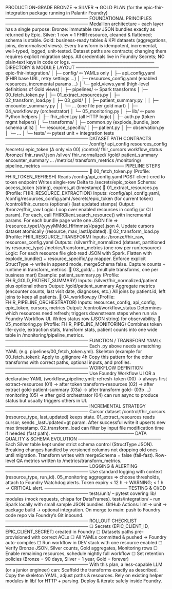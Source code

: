 PRODUCTION-GRADE BRONZE ➜ SILVER ➜ GOLD PLAN
(for the epic-fhir-integration package running in Palantir Foundry)
──────────────────────────
FOUNDATIONAL PRINCIPLES
──────────────────────────
Medallion architecture – each layer has a single purpose:
Bronze: immutable raw JSON bundles exactly as returned by Epic.
Silver: 1 row ≈ 1 FHIR resource, cleaned & flattened; schema is stable.
Gold: business-ready tables & KPI datasets (aggregations, joins, denormalised views).
Every transform is idempotent, incremental, well-typed, logged, unit-tested.
Dataset paths are contracts; changing them requires explicit migration steps.
All credentials live in Foundry Secrets; NO plain‐text keys in code or logs.
──────────────────────────
DIRECTORY & MODULE LAYOUT
──────────────────────────
epic-fhir-integration/
│
├─ config/ ⇦ YAMLs only
│ ├─ api_config.yaml (FHIR base URL, retry settings …)
│ ├─ resources_config.yaml (enabled resources, incremental params …)
│ └─ gold_views.yaml (high-level definitions of Gold views)
│
├─ pipelines/ ⇦ Spark transforms
│ ├─ 00_fetch_token.py
│ ├─ 01_extract_resources.py
│ ├─ 02_transform_load.py
│ ├─ 03_gold/
│ │ ├─ patient_summary.py
│ │ ├─ encounter_summary.py
│ │ └─ … (one file per gold mart)
│ ├─ 04_workflow.py (orchestrator)
│ └─ 05_monitoring.py
│
├─ lib/ ⇦ pure Python helpers
│ ├─ fhir_client.py (all HTTP logic)
│ ├─ auth.py (token mgmt helpers)
│ └─ transforms/
│ ├─ common.py (explode_bundle, json schema utils)
│ └─ resource_specific/
│ ├─ patient.py
│ ├─ observation.py
│ └─ …
│
└─ tests/ ⇦ pytest unit + integration tests
──────────────────────────
DATASET PATH CONTRACTS
──────────────────────────
/config/ api_config resources_config
/secrets/ epic_token (Δ only via 00)
/control/ fhir_cursors workflow_status
/bronze/ fhir_raw/<ResourceType>/.json
/silver/ fhir_normalized/<lowercase resource type>
/gold/ patient_summary encounter_summary …
/metrics/ transform_metrics
/monitoring/ pipeline_metrics
──────────────────────────
PIPELINE STEPS
──────────────────────────
🔹 00_fetch_token.py (Profile: FHIR_TOKEN_REFRESH)
Reads /config/api_config.yaml
POST client-cred to token endpoint
Writes single-row Delta to /secrets/epic_token
Schema: access_token (string), expires_at (timestamp)
🔹 01_extract_resources.py (Profile: FHIR_RESOURCE_EXTRACTION)
Inputs:
/config/api_config.yaml, /config/resources_config.yaml
/secrets/epic_token (for current token)
/control/fhir_cursors (optional) (last updated stamps)
Output: /bronze/fhir_raw
Logic:
Loop over enabled resources in config (or CLI param).
For each, call FHIRClient.search_resource() with incremental params.
For each bundle page write one JSON file ⇒
{resource_type}/{yyyyMMdd_HHmmss}{page}.json
4. Update cursors dataset atomically (resource, max_lastUpdated).
🔹 02_transform_load.py (Profile: FHIR_RESOURCE_TRANSFORM)
Inputs: /bronze/fhir_raw, resources_config.yaml
Outputs:
/silver/fhir_normalized (dataset, partitioned by resource_type)
/metrics/transform_metrics (one row per run|resource)
Logic:
For each resource file glob read JSON with Spark.
Flatten with explode_bundle() + resource_specific/.py mapper.
Enforce explicit StructType → write in append mode, mergeSchema false.
Capture counts + runtime in transform_metrics.
🔹 03_gold/… (multiple transforms, one per business mart)
Example: patient_summary.py (Profile: FHIR_GOLD_PATIENT_SUMMARY)
Inputs: /silver/fhir_normalized/patient plus optional others
Output: /gold/patient_summary
Aggregate metrics (encounter counts, last visit date, diagnoses, etc.)
All joins by patient.id, left joins to keep all patients.
🔹 04_workflow.py (Profile: FHIR_PIPELINE_ORCHESTRATOR)
Inputs: resources_config, api_config, epic_token, cursors, metrics
Output: /control/workflow_status
Determines which resources need refresh; triggers downstream steps when run via Foundry Workflow UI.
Writes status row (JSON string) for observability.
🔹 05_monitoring.py (Profile: FHIR_PIPELINE_MONITORING)
Combines token life-cycle, extraction stats, transform stats, patient counts into one wide table in /monitoring/pipeline_metrics.
──────────────────────────
FUNCTION / TRANSFORM YAMLs
──────────────────────────
Each .py above needs a matching YAML (e.g. pipelines/00_fetch_token.yml).
Skeleton (example for 00_fetch_token):
Apply to .gitignore
4h
Copy this pattern for the other transforms with correct paths, optional inputs, and profiles.
──────────────────────────
WORKFLOW DEFINITION
──────────────────────────
Use Foundry Workflow UI OR a declarative YAML (workflow_pipeline.yml):
refresh-token (00) → always first
extract-resources (01) → after token
transform-resources (02) → after extract
gold-patient-summary (03a) → after transform
gold-<other> (03b …)
monitoring (05) → after gold
orchestrator (04) can run async to produce status but usually triggers others in UI.
──────────────────────────
INCREMENTAL STRATEGY
──────────────────────────
Cursor dataset /control/fhir_cursors (resource_type, last_updated) keeps state.
01_extract_resources reads cursor; sends _lastUpdated=gt<ts> param.
After successful write it upserts new max timestamp.
02_transform_load can filter by input file modification time if needed (fast path).
──────────────────────────
DATA QUALITY & SCHEMA EVOLUTION
──────────────────────────
Each Silver table kept under strict schema control (StructType JSON).
Breaking changes handled by versioned columns not dropping old ones until migration.
Transform writes with mergeSchema = false (fail-fast).
Row-level QA metrics written to /metrics/transform_metrics.
──────────────────────────
LOGGING & ALERTING
──────────────────────────
Use standard logging with context (resource_type, run_id).
05_monitoring aggregates => choose thresholds, attach to Foundry Watchdog alerts.
Token expiry < 12 h → WARNING; < 1 h → CRITICAL alert.
──────────────────────────
TESTING & CI/CD
──────────────────────────
tests/unit/ – pytest covering lib/ modules (mock requests, chispa for DataFrames).
tests/integration/ – run Spark locally with small sample JSON bundles.
GitHub Actions: lint → unit → package build → optional integration.
On merge to main: push to Foundry code repo via Foundry’s Git inbound.
──────────────────────────
ROLLOUT CHECKLIST
──────────────────────────
☐ Secrets (EPIC_CLIENT_ID, EPIC_CLIENT_SECRET) created in Foundry
☐ Datasets paths pre-provisioned with correct ACLs
☐ All YAMLs committed & pushed → Foundry auto-compiles
☐ Run workflow in DEV stack with one resource enabled
☐ Verify Bronze JSON, Silver counts, Gold aggregates, Monitoring rows
☐ Enable remaining resources, schedule nightly full workflow
☐ Set retention policies (Bronze = 90 days, Silver = 1 year, Gold = forever)
──────────────────────────
With this plan, a less-capable LLM (or a junior engineer) can:
Scaffold the transforms exactly as described.
Copy the skeleton YAML, adjust paths & resources.
Rely on existing helper modules in lib/ for HTTP + parsing.
Deploy & iterate safely inside Foundry.